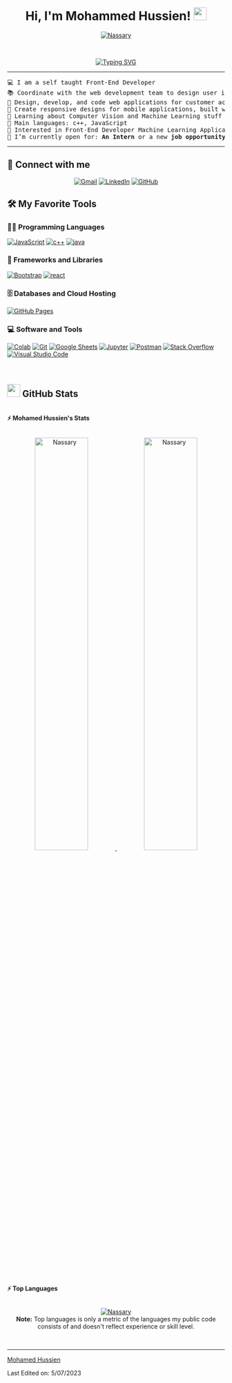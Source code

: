 <h1 align="center">
Hi, I'm Mohammed Hussien!
	<a href="https://github.com/Nassary" target="_self">
		<img src="https://media.giphy.com/media/hvRJCLFzcasrR4ia7z/giphy.gif" width="30">
	</a>
</h1>
<p align="center">
	<a href="https://github.com/Nassary">
		<img src="https://komarev.com/ghpvc/?username=bouaskaoun&label=Profile%20views&color=0e75b6&style=flat" alt="Nassary" />
	</a>
	<a href="https://github.com/">
		<!-- <img src="https://img.shields.io/github/followers/bouaskaoun?label=Followers" alt="Nassary" /> -->
	</a>
</p>
<br/>
<p align="center">
	<a href="https://github.com/Nassary">
	<img src="https://readme-typing-svg.herokuapp.com?font=Fira+Code&weight=900&size=30&pause=1000&center=true&vCenter=true&width=435&lines=Front-End+Developer;computer+science+student+" alt="Typing SVG" /></a>
</a>
</p>

<hr>

<pre>
💻 I am a self taught Front-End Developer
📚 Coordinate with the web development team to design user interfaces for client websites 
📝 Design, develop, and code web applications for customer accounts, which includes debugging issues
🔭 Create responsive designs for mobile applications, built wireframes
🌱 Learning about Computer Vision and Machine Learning stuff
🌟 Main languages: c++, JavaScript
🚩 Interested in Front-End Developer Machine Learning Application development
🤔 I’m currently open for: <b>An Intern</b> or a new <b>job opportunity</b>
</pre>
<hr>

## 🤝 Connect with me

<p align="center">
	<a href="mailto:mh6852802@gmail.com
"><img img src="https://img.shields.io/badge/gmail-%23EA4335.svg?style=plastic&logo=gmail&logoColor=white" alt="Gmail"/></a>
	<a href="https://www.linkedin.com/in/Nassary/"><img src="https://img.shields.io/badge/linkedin-%230A66C2.svg?style=plastic&logo=linkedin&logoColor=white" alt="LinkedIn"/></a>
	<a href="https://github.com/Nassary"><img src="https://img.shields.io/badge/github-%23181717.svg?style=plastic&logo=github&logoColor=white" alt="GitHub"/></a>
	
</p>

## 🛠️ My Favorite Tools

### 👨‍💻 Programming Languages

<p>
    <a href="https://github.com/Nassary"><img alt="JavaScript" src="https://img.shields.io/badge/JavaScript%20-%23F7DF1E.svg?logo=javascript&logoColor=black"></a>
    <a href="https://github.com/Nassary">
	 <a href="https://github.com/Nassary"><img alt="c++" src="https://img.shields.io/badge/c++%20-%2314354C.svg?logo=c++&logoColor=white"></a>
	  <a href="https://github.com/Nassary"><img alt="java" src="https://img.shields.io/badge/java%20-%2314354C.svg?logo=Java&logoColor=white"></a>

### 🧰 Frameworks and Libraries

<p>
    <a href="https://github.com/Nassary">
   </a>
    <a href="https://github.com/Nassary"><img alt="Bootstrap" src="https://img.shields.io/badge/Bootstrap%20-%23150458.svg?logo=Bootstrap&logoColor=white"></a>
	    <a href="https://github.com/Nassary"><img alt="react" src="https://img.shields.io/badge/react%20-%23150458.svg?logo=react&logoColor=white"></a>

</p>

### 🗄️ Databases and Cloud Hosting

<p>
    <a href="https://github.com/Nassary"><img alt="GitHub Pages" src="https://img.shields.io/badge/GitHub%20Pages-%23327FC7.svg?logo=github&logoColor=white"></a>
    <a href="https://github.com/Nassary"></a>
</p>

### 💻 Software and Tools

<p>
    <a href="https://github.com/Nassary"><img alt="Colab" src="https://img.shields.io/badge/Colab-00b56a.svg?logo=google-colab&logoColor=white"></a>
    <a href="https://github.com/Nassary"><img alt="Git" src="https://img.shields.io/badge/Git%20-%23F05033.svg?logo=git&logoColor=white"></a>
    <a href="https://github.com/Nassary"><img alt="Google Sheets" src="https://img.shields.io/badge/Google%20Sheets%20-%2334A853.svg?logo=google%20sheets&logoColor=white"></a>
    <a href="https://github.com/Nassary"><img alt="Jupyter" src="https://img.shields.io/badge/Jupyter%20-%23F37626.svg?logo=Jupyter&logoColor=white"></a>
    <a href="https://github.com/Nassary"><img alt="Postman" src="https://img.shields.io/badge/Postman-FF6C37?logo=postman&logoColor=white"></a>
    <a href="https://github.com/Nassary"><img alt="Stack Overflow" src="https://img.shields.io/badge/-Stack%20Overflow-FE7A16?logo=stack-overflow&logoColor=white"></a>
    <a href="https://github.com/Nassary"><img alt="Visual Studio Code" src="https://img.shields.io/badge/Visual%20Studio%20Code-0078d7.svg?logo=visual-studio-code&logoColor=white"></a>
</p>
</br>

<!--
### 👨🏽‍💻 Workspace
<p>
    <a href="https://github.com/Bouaskaoun"><img alt="Macbook Air M1" src="https://img.shields.io/badge/Apple-MacBook_Air_2020-999999?style=for-the-badge&logo=apple&logoColor=white"></a>
    <a href="https://github.com/Bouaskaoun"><img alt="Spotify" src="https://img.shields.io/badge/Spotify-1ED760?&style=for-the-badge&logo=spotify&logoColor=white"></a>
</p>
-->

## <a href="https://github.com/Nassary"><img src="https://www.blumbergdigital.com/wp-content/uploads/2020/10/stats-graphic-statistics-business-512.png" width="30"></a> GitHub Stats

<br/>
<summary><b>⚡ Mohamed Hussien's Stats</b></summary>
<br/>
<p align="center">
	<a href="https://github.com/Nassary">
	<img width="49.5%" src="https://github-readme-streak-stats.herokuapp.com?user=Mohamed%20Hussien%20&theme=radical" alt="Nassary">
	<img width="49.5%" src="https://github-readme-streak-stats.herokuapp.com?user=Mohamed%20Hussien%20&theme=radical" alt="Nassary">
	</a>
	<br/>
</p>
<br/>
<!--
<summary><b>⚡ Activity graph</b></summary>
<br/>
<p align="center">
	<a href="https://github.com/Bouaskaoun">
		<img src="https://activity-graph.herokuapp.com/graph?username=bouaskaoun&bg_color=ffffff&color=000000&line=000000&point=000000&area=true&hide_border=true" alt="bouaskaoun">
	</a>
</p>
<br/>
-->
<summary><b>⚡ Top Languages</b></summary>
<br/>

<p align="center">
	<a href="https://github.com/Nassary">
	<img src="https://github-readme-stats.vercel.app/api/top-langs/?username=bouaskaoun&langs_count=8&layout=compact" alt="Nassary">
	</a>
	
	
<br/>
<b>Note:</b> Top languages is only a metric of the languages my public code consists of and doesn't reflect experience or skill level.
</p>
<br/>
<!-- 
<a href="https://github-readme-streak-stats.herokuapp.com?user=Mohamed%20Hussien&theme=radical"></a> -->
<!-- 
<table style="border: none">
  <tr>
  <td width="50%" valign="top">

## Let's Work on Your Project Together!

If you have any questions about front-end web development, feel free to <a href="mailto:Nassary.mohammed@gmail.com">contact me through email</a> me.

You can hire me as a freelancer on <a href="https://www.fiverr.com">Fiverr</a> or <a href="https://www.linkedin.com/in/Nassary/">LinkedIn</a> to deploy your machine learning project on web.

  </td>
  <td width="50%" valign="top">

## It's not perfect, isn't it?

**<a href="https://github.com/Nassary"><img alt="Feedback" src="https://img.shields.io/badge/Ask%20me-anything-1abc9c.svg"></a>**

“I think it’s very important to have a feedback loop, where you’re constantly thinking about what you’ve done and how you could be doing it better.”
– Elon Musk

  </td>
  </tr>
</table> -->

 <a href="https://github-readme-streak-stats.herokuapp.com?user=Mohamed%20Hussien&theme=radical)](https://git.io/streak-stats">

---

[Mohamed Hussien](https://github.com/Nassary)

Last Edited on: 5/07/2023
